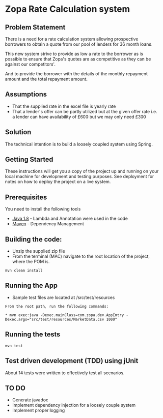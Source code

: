 # Zopa Rate Calculation system

## Problem Statement
There is a need for a rate calculation system allowing prospective borrowers to obtain a quote from our pool of lenders for 36 month loans.

This new system strive to provide as low a rate to the borrower as is possible to ensure that Zopa's quotes are as competitive as they can be against our competitors'. 

And to provide the borrower with the details of the monthly repayment amount and the total repayment amount.
 

## Assumptions
* That the supplied rate in the excel file is yearly rate
* That a lender's offer can be partly utilized but at the given offer rate i.e. a lender can have availability of £600 but we may only need £300

## Solution
The technical intention is to build a loosely coupled system using Spring.


## Getting Started
These instructions will get you a copy of the project up and running on your local machine for development and testing purposes.
See deployment for notes on how to deploy the project on a live system.

## Prerequisites
You need to install the following tools

* [Java 1.8](http://www.oracle.com/technetwork/java/javase/overview/java8-2100321.html) - Lambda and Annotation were used in the code
* [Maven](https://maven.apache.org/) - Dependency Management

## Building the code:
* Unzip the supplied zip file
* From the terminal (MAC) navigate to the root location of the project, where the POM is.

```
mvn clean install
```

## Running the App
* Sample test files are located at /src/test/resources
```
From the root path, run the following commands:

* mvn exec:java -Dexec.mainClass=com.zopa.dev.AppEntry -Dexec.args="src/test/resources/MarketData.csv 1000"
```

## Running the tests
```
mvn test
```

## Test driven development (TDD) using jUnit
About 14 tests were written to effectively test all scenarios.


## TO DO
* Generate javadoc
* Implement dependency injection for a loosely couple system
* Implement proper logging 

